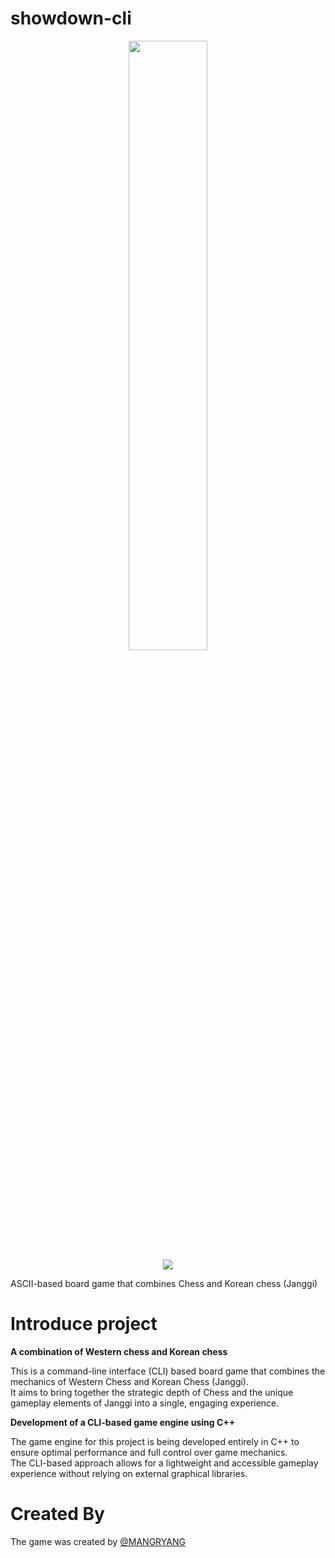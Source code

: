 # showdown-cli
<p align="center">
  <img src = "https://github.com/user-attachments/assets/eb8fd944-b9b5-4555-8d7e-465920914858" style="width: 50%;"><br>
  <a href="https://hits.seeyoufarm.com"><img src="https://hits.seeyoufarm.com/api/count/incr/badge.svg?url=https%3A%2F%2Fgithub.com%2FMANGRYANG%2Fshowdown&count_bg=%2379C83D&title_bg=%23555555&icon=&icon_color=%23E7E7E7&title=hits&edge_flat=false"/></a>                      
</p>

ASCII-based board game that combines Chess and Korean chess (Janggi)

# Introduce project

<b>A combination of Western chess and Korean chess</b>

This is a command-line interface (CLI) based board game that combines the mechanics of Western Chess and Korean Chess (Janggi).<br>
It aims to bring together the strategic depth of Chess and the unique gameplay elements of Janggi into a single, engaging experience.

<b>Development of a CLI-based game engine using C++</b>

The game engine for this project is being developed entirely in C++ to ensure optimal performance and full control over game mechanics.<br>
The CLI-based approach allows for a lightweight and accessible gameplay experience without relying on external graphical libraries.

# Created By
The game was created by [@MANGRYANG](https://github.com/mangryang)
